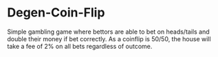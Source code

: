# Degen-Coin-Flip

Simple gambling game where bettors are able to bet on heads/tails and double their money if bet correctly. As a coinflip is 50/50, the house will take a fee of 2% on all bets regardless of outcome.
